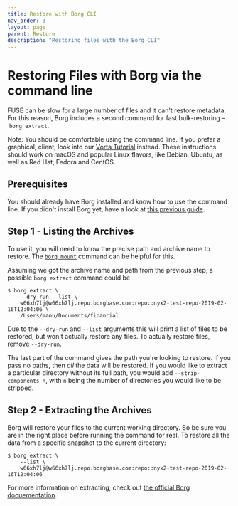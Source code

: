 ```yaml
---
title: Restore with Borg CLI
nav_order: 3
layout: page
parent: Restore
description: "Restoring files with the Borg CLI"
---
```


# Restoring Files with Borg via the command line

FUSE can be slow for a large number of files and it can't restore metadata. For this reason, Borg includes a second command for fast bulk-restoring – `borg extract`.

Note: You should be comfortable using the command line. If you prefer a graphical, client, look into our [Vorta Tutorial](/macos/how-to-backup-your-mac-using-the-vorta-backup-gui/) instead. These instructions should work on macOS and popular Linux flavors, like Debian, Ubuntu, as well as Red Hat, Fedora and CentOS.

## Prerequisites
You should already have Borg installed and know how to use the command line. If you didn't install Borg yet, have a look at [this previous guide](https://docs.borgbase.com/linux/setup-borg-command-line/).

## Step 1 - Listing the Archives

To use it, you will need to know the precise path and archive name to restore. The [`borg mount`](https://borgbackup.readthedocs.io/en/stable/usage/extract.html) command can be helpful for this.

Assuming we got the archive name and path from the previous step, a possible `borg extract` command could be

```
$ borg extract \
    --dry-run --list \
    w66xh7lj@w66xh7lj.repo.borgbase.com:repo::nyx2-test-repo-2019-02-16T12:04:06 \
    /Users/manu/Documents/financial
```

Due to the `--dry-run` and `--list` arguments this will print a list of files to be restored, but won't actually restore any files. To actually restore files, remove `--dry-run`.

The last part of the command gives the path you're looking to restore. If you pass no paths, then *all* the data will be restored.  If you would like to extract a particular directory without its full path, you would add `--strip-components n`, with `n` being the number of directories you would like to be stripped.

## Step 2 - Extracting the Archives

Borg will restore your files to the current working directory. So be sure you are in the right place before running the command for real. To restore all the data from a specific snapshot to the current directory:

```
$ borg extract \
    --list \
    w66xh7lj@w66xh7lj.repo.borgbase.com:repo::nyx2-test-repo-2019-02-16T12:04:06
```

For more information on extracting, check out [the official Borg docuementation](https://borgbackup.readthedocs.io/en/stable/usage/extract.html).
